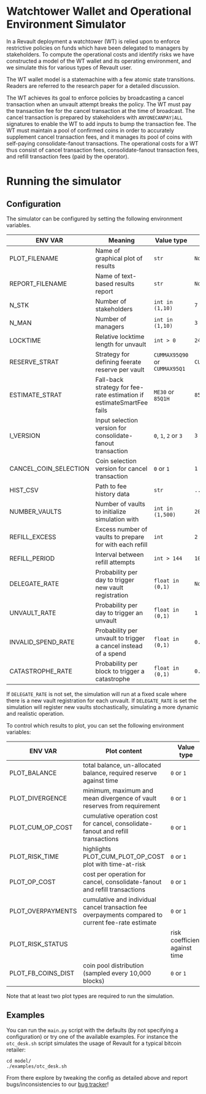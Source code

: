 # Watchtower Wallet and Operational Environment Simulator

In a Revault deployment a watchtower (WT) is relied upon to enforce restrictive policies on funds which have been delegated to managers by stakeholders. To compute the operational costs and identify risks we have constructed a model of the WT wallet and its operating environment, and we simulate this for various types of Revault user.

The WT wallet model is a statemachine with a few atomic state transitions. Readers are referred to the research paper for a detailed discussion. 

The WT achieves its goal to enforce policies by broadcasting a cancel transaction when an unvault attempt breaks the policy. The WT must pay the transaction fee for the cancel transaction at the time of broadcast. The cancel transaction is prepared by stakeholders with `ANYONECANPAY|ALL` signatures to enable the WT to add inputs to bump the transaction fee. The WT must maintain a pool of confirmed coins in order to accurately supplement cancel transaction fees, and it manages its pool of coins with self-paying consolidate-fanout transactions. The operational costs for a WT thus consist of cancel transaction fees, consolidate-fanout transaction fees, and refill transaction fees (paid by the operator).

# Running the simulator

## Configuration

The simulator can be configured by setting the following environment variables. 

| ENV VAR | Meaning | Value type | Default value |
| --- | --- | --- | --- |
| PLOT_FILENAME | Name of graphical plot of results | `str` | `None`|
| REPORT_FILENAME | Name of text-based results report | `str` |`None`|
| N_STK | Number of stakeholders | `int in (1,10)` |`7`|
| N_MAN | Number of managers | `int in (1,10)` |`3`|
| LOCKTIME | Relative locktime length for unvault | `int > 0` |`24`|
| RESERVE_STRAT | Strategy for defining feerate reserve per vault | `CUMMAX95Q90` or `CUMMAX95Q1` |`CUMMAX95Q90`|
| ESTIMATE_STRAT | Fall-back strategy for fee-rate estimation if estimateSmartFee fails | `ME30` or `85Q1H`| `85Q1H`|
| I_VERSION | Input selection version for consolidate-fanout transaction |`0`, `1`, `2` or `3`|`3`|
| CANCEL_COIN_SELECTION | Coin selection version for cancel transaction |`0` or `1`|`1`|
| HIST_CSV | Path to fee history data | `str` | `../block_fees/historical_fees.csv`|
| NUMBER_VAULTS | Number of vaults to initialize simulation with | `int in (1,500)`|`20`|
| REFILL_EXCESS | Excess number of vaults to prepare for with each refill | `int` |`2`|
| REFILL_PERIOD | Interval between refill attempts | `int > 144` |`1008`|
| DELEGATE_RATE | Probability per day to trigger new vault registration | `float in (0,1)`|`None`|
| UNVAULT_RATE | Probability per day to trigger an unvault | `float in (0,1)`|`1`|
| INVALID_SPEND_RATE | Probability per unvault to trigger a cancel instead of a spend | `float in (0,1)`|`0.01`|
| CATASTROPHE_RATE | Probability per block to trigger a catastrophe| `float in (0,1)`|`0.001`|

If `DELEGATE_RATE` is not set, the simulation will run at a fixed scale where there is a new vault registration for each unvault. If `DELEGATE_RATE` is set the simulation will register new vaults stochastically, simulating a more dynamic and realistic operation. 

To control which results to plot, you can set the following environment variables:

| ENV VAR | Plot content | Value type | Default value |
| --- | --- | --- | --- |
|PLOT_BALANCE|total balance, un-allocated balance, required reserve against time|`0` or `1`|`1`|
|PLOT_DIVERGENCE| minimum, maximum and mean divergence of vault reserves from requirement|`0` or `1`|`0`|
|PLOT_CUM_OP_COST|cumulative operation cost for cancel, consolidate-fanout and refill transactions|`0` or `1`|`1`|
|PLOT_RISK_TIME|highlights PLOT_CUM_PLOT_OP_COST plot with time-at-risk|`0` or `1`|`0`|
|PLOT_OP_COST| cost per operation for cancel, consolidate-fanout and refill transactions|`0` or `1`|`0`|
|PLOT_OVERPAYMENTS|cumulative and individual cancel transaction fee overpayments compared to current fee-rate estimate|`0` or `1`|`0`|
|PLOT_RISK_STATUS||risk coefficient against time|`0` or `1`|`0`|
|PLOT_FB_COINS_DIST|coin pool distribution (sampled every 10,000 blocks)|`0` or `1`|`0`|

Note that at least two plot types are required to run the simulation. 

## Examples

You can run the `main.py` script with the defaults (by not specifying a configuration) or try one
of the available examples. For instance the `otc_desk.sh` script simulates the usage of Revault for
a typical bitcoin retailer:
```
cd model/
./examples/otc_desk.sh
```

From there explore by tweaking the config as detailed above and report bugs/inconsistencies to our
[bug tracker](https://github.com/revault/watchtower_paper/issues)!

